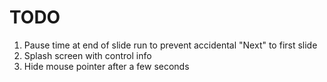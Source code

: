 # TODO

1. Pause time at end of slide run to prevent accidental "Next" to first slide
2. Splash screen with control info
3. Hide mouse pointer after a few seconds
